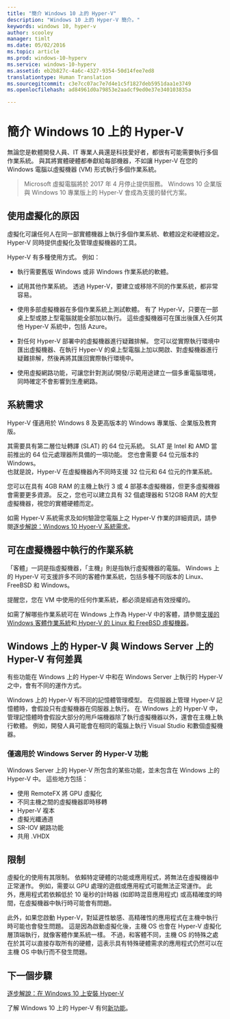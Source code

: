 ```yaml
---
title: "簡介 Windows 10 上的 Hyper-V"
description: "Windows 10 上的 Hyper-V 簡介。"
keywords: windows 10, hyper-v
author: scooley
manager: timlt
ms.date: 05/02/2016
ms.topic: article
ms.prod: windows-10-hyperv
ms.service: windows-10-hyperv
ms.assetid: eb2b827c-4a6c-4327-9354-50d14fee7ed8
translationtype: Human Translation
ms.sourcegitcommit: c3e7cc07ac7e7d4e1c5f1827deb5951daa1e3749
ms.openlocfilehash: ad84961d0a79853e2aadcf9ed0e37e340103835a

---
```


# 簡介 Windows 10 上的 Hyper-V

無論您是軟體開發人員、IT 專業人員還是科技愛好者，都很有可能需要執行多個作業系統。  與其將實體硬體都奉獻給每部機器，不如讓 Hyper-V 在您的 Windows 電腦以虛擬機器 (VM) 形式執行多個作業系統。

> Microsoft 虛擬電腦將於 2017 年 4 月停止提供服務。 Windows 10 企業版與 Windows 10 專業版上的 Hyper-V 會成為支援的替代方案。  

## 使用虛擬化的原因
虛擬化可讓任何人在同一部實體機器上執行多個作業系統、軟體設定和硬體設定。  Hyper-V 同時提供虛擬化及管理虛擬機器的工具。

Hyper-V 有多種使用方式。 例如：

* 執行需要舊版 Windows 或非 Windows 作業系統的軟體。 

* 試用其他作業系統。 透過 Hyper-V，要建立或移除不同的作業系統，都非常容易。

* 使用多部虛擬機器在多個作業系統上測試軟體。 有了 Hyper-V，只要在一部桌上型或膝上型電腦就能全部加以執行。 這些虛擬機器可在匯出後匯入任何其他 Hyper-V 系統中，包括 Azure。

* 對任何 Hyper-V 部署中的虛擬機器進行疑難排解。 您可以從實際執行環境中匯出虛擬機器、在執行 Hyper-V 的桌上型電腦上加以開啟、對虛擬機器進行疑難排解，然後再將其匯回實際執行環境中。 

* 使用虛擬網路功能，可讓您針對測試/開發/示範用途建立一個多重電腦環境，同時確定不會影響到生產網路。

## 系統需求
Hyper-V 僅適用於 Windows 8 及更高版本的 Windows 專業版、企業版及教育版。

其需要具有第二層位址轉譯 (SLAT) 的 64 位元系統。 SLAT 是 Intel 和 AMD 當前推出的 64 位元處理器所具備的一項功能。  您也會需要 64 位元版本的 Windows。  
也就是說，Hyper-V 在虛擬機器內不同時支援 32 位元和 64 位元的作業系統。

您可以在具有 4GB RAM 的主機上執行 3 或 4 部基本虛擬機器，但更多虛擬機器會需要更多資源。 反之，您也可以建立具有 32 個處理器和 512GB RAM 的大型虛擬機器，視您的實體硬體而定。

如需 Hyper-V 系統需求及如何驗證您電腦上之 Hyper-V 作業的詳細資訊，請參閱[逐步解說：Windows 10 Hyoer-V 系統需求](..\quick_start\walkthrough_install.md)。


## 可在虛擬機器中執行的作業系統
「客體」一詞是指虛擬機器，「主機」則是指執行虛擬機器的電腦。 Windows 上的 Hyper-V 可支援許多不同的客體作業系統，包括多種不同版本的 Linux、FreeBSD 和 Windows。 

提醒您，您在 VM 中使用的任何作業系統，都必須是經過有效授權的。 

如需了解哪些作業系統可在 Windows 上作為 Hyper-V 中的客體，請參閱[支援的 Windows 客體作業系統](supported_guest_os.md)和[ Hyper-V 的 Linux 和 FreeBSD 虛擬機器](https://technet.microsoft.com/library/dn531030.aspx)。 


## Windows 上的 Hyper-V 與 Windows Server 上的 Hyper-V 有何差異
有些功能在 Windows 上的 Hyper-V 中和在 Windows Server 上執行的 Hyper-V 之中，會有不同的運作方式。 

Windows 上的 Hyper-V 有不同的記憶體管理模型。 在伺服器上管理 Hyper-V 記憶體時，會假設只有虛擬機器在伺服器上執行。 在 Windows 上的 Hyper-V 中，管理記憶體時會假設大部分的用戶端機器除了執行虛擬機器以外，還會在主機上執行軟體。 例如，開發人員可能會在相同的電腦上執行 Visual Studio 和數個虛擬機器。

### 僅適用於 Windows Server 的 Hyper-V 功能
Windows Server 上的 Hyper-V 所包含的某些功能，並未包含在 Windows 上的 Hyper-V 中。 這些地方包括：

* 使用 RemoteFX 將 GPU 虛擬化 
* 不同主機之間的虛擬機器即時移轉
* Hyper-V 複本
* 虛擬光纖通道
* SR-IOV 網路功能
* 共用 .VHDX

## 限制
虛擬化的使用有其限制。 依賴特定硬體的功能或應用程式，將無法在虛擬機器中正常運作。 例如，需要以 GPU 處理的遊戲或應用程式可能無法正常運作。 此外，應用程式若依賴低於 10 毫秒的計時器 (如即時混音應用程式) 或高精確度的時間，在虛擬機器中執行時可能會有問題。

此外，如果您啟動 Hyper-V，對延遲性敏感、高精確性的應用程式在主機中執行時可能也會發生問題。  這是因為啟動虛擬化後，主機 OS 也會在 Hyper-V 虛擬化層頂端執行，就像客體作業系統一樣。 不過，和客體不同，主機 OS 的特殊之處在於其可以直接存取所有的硬體，這表示具有特殊硬體需求的應用程式仍然可以在主機 OS 中執行而不發生問題。

## 下一個步驟
[逐步解說：在 Windows 10 上安裝 Hyper-V](..\quick_start\walkthrough_install.md) 

了解 Windows 10 上的 Hyper-V 有何[新功能](whats_new.md)。




<!--HONumber=Jul16_HO2-->


